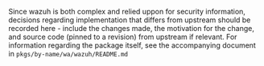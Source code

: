 Since wazuh is both complex and relied uppon for security information, decisions regarding implementation that differs from upstream should be recorded here - include the changes made, the motivation for the change, and source code (pinned to a revision) from upstream if relevant. For information regarding the package itself, see the accompanying document in `pkgs/by-name/wa/wazuh/README.md`